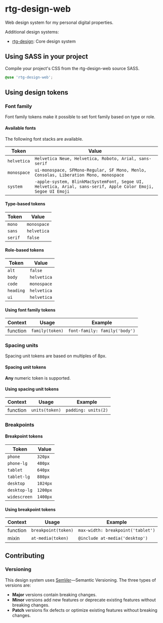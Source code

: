 # rtg-design-web

Web design system for my personal digital properties.

Additional design systems:

- [rtg-design](https://github.com/ryantoddgarza/rtg-design.git): Core design system

## Using SASS in your project

Compile your project's CSS from the rtg-design-web source SASS.

```scss
@use 'rtg-design-web';
```

## Using design tokens

### Font family

Font family tokens make it possible to set font family based on type or role.

#### Available fonts

The following font stacks are available.

| Token       | Value                                                                                                          |
| ----------- | -------------------------------------------------------------------------------------------------------------- |
| `helvetica` | `Helvetica Neue, Helvetica, Roboto, Arial, sans-serif`                                                         |
| `monospace` | `ui-monospace, SFMono-Regular, SF Mono, Menlo, Consolas, Liberation Mono, monospace`                           |
| `system`    | `-apple-system, BlinkMacSystemFont, Segoe UI, Helvetica, Arial, sans-serif, Apple Color Emoji, Segoe UI Emoji` |

#### Type-based tokens

| Token   | Value       |
| ------- | ----------- |
| `mono`  | `monospace` |
| `sans`  | `helvetica` |
| `serif` | `false`     |

#### Role-based tokens

| Token     | Value       |
| --------- | ----------- |
| `alt`     | `false`     |
| `body`    | `helvetica` |
| `code`    | `monospace` |
| `heading` | `helvetica` |
| `ui`      | `helvetica` |

#### Using font family tokens

| Context  | Usage           | Example                       |
| -------- | --------------- | ----------------------------- |
| function | `family(token)` | `font-family: family('body')` |

### Spacing units

Spacing unit tokens are based on multiples of 8px.

#### Spacing unit tokens

**Any** numeric token is supported.

#### Using spacing unit tokens

| Context  | Usage          | Example             |
| -------- | -------------- | ------------------- |
| function | `units(token)` | `padding: units(2)` |

### Breakpoints

#### Breakpoint tokens

| Token        | Value    |
| ------------ | -------- |
| `phone`      | `320px`  |
| `phone-lg`   | `480px`  |
| `tablet`     | `640px`  |
| `tablet-lg`  | `880px`  |
| `desktop`    | `1024px` |
| `desktop-lg` | `1200px` |
| `widescreen` | `1400px` |

#### Using breakpoint tokens

| Context  | Usage               | Example                           |
| -------- | ------------------- | --------------------------------- |
| function | `breakpoint(token)` | `max-width: breakpoint('tablet')` |
| mixin    | `at-media(token)`   | `@include at-media('desktop')`    |

## Contributing

### Versioning

This design system uses [SemVer](https://semver.org/)—Semantic Versioning. The three types of versions are:

- **Major** versions contain breaking changes.
- **Minor** versions add new features or deprecate existing features without breaking changes.
- **Patch** versions fix defects or optimize existing features without breaking changes.
